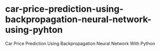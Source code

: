 # car-price-prediction-using-backpropagation-neural-network-using-pyhton
Car Price Prediction Using Backpropagation Neural Network With Python
